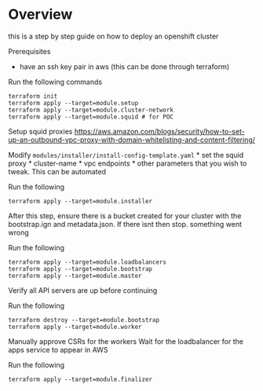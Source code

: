 # Overview

this is a step by step guide on how to deploy an openshift cluster

Prerequisites
  * have an ssh key pair in aws (this can be done through terraform)

Run the following commands

```
terraform init
terraform apply --target=module.setup
terraform apply --target=module.cluster-network
terraform apply --target=module.squid # for POC
```

Setup squid proxies
https://aws.amazon.com/blogs/security/how-to-set-up-an-outbound-vpc-proxy-with-domain-whitelisting-and-content-filtering/ 

Modify `modules/installer/install-config-template.yaml` 
    * set the squid proxy
    * cluster-name
    * vpc endpoints
    * other parameters that you wish to tweak. This can be automated

Run the following
```
terraform apply --target=module.installer
```
After this step, ensure there is a bucket created for your cluster with the bootstrap.ign and metadata.json. If there isnt then stop. something went wrong

Run the following
```
terraform apply --target=module.loadbalancers
terraform apply --target=module.bootstrap
terraform apply --target=module.master
```

Verify all API servers are up before continuing

Run the following
```
terraform destroy --target=module.bootstrap
terraform apply --target=module.worker
```

Manually approve CSRs for the workers
Wait for the loadbalancer for the apps service to appear in AWS

Run the following
```
terraform apply --target=module.finalizer
```
